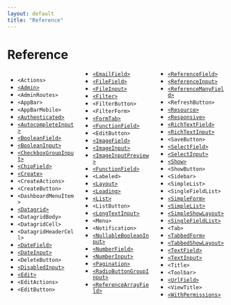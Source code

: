 ```yaml
---
layout: default
title: "Reference"
---
```


# Reference

<div style="column-count:3" markdown="1">

* `<Actions>`
* [`<Admin>`](./Admin.md)
* `<AdminRoutes>`
* `<AppBar>`
* `<AppBarMobile>`
* [`<Authenticated>`](./Authentication.md#restricting-access-to-a-custom-page)
* [`<AutocompleteInput>`](./Inputs.md#autocompleteinput)
* [`<BooleanField>`](./Fields.md#booleanfield)
* [`<BooleanInput>`](./Inputs.md#booleaninput-and-nullablebooleaninput)
* [`<CheckboxGroupInput>`](./Inputs.md#checkboxgroupinput)
* [`<ChipField>`](./Fields.md#chipfield)
* [`<Create>`](./CreateEdit.md#the-create-and-edit-components)
* `<CreateActions>`
* `<CreateButton>`
* `<DashboardMenuItem>`
* [`<Datagrid>`](./List.md#the-datagrid-component)
* `<DatagridBody>`
* `<DatagridCell>`
* `<DatagridHeaderCell>`
* [`<DateField>`](./Fields.md#datefield)
* [`<DateInput>`](./Inputs.md#dateinput)
* `<DeleteButton>`
* [`<DisabledInput>`](./Inputs.md#disabledinput)
* [`<Edit>`](./CreateEdit.md#the-create-and-edit-components)
* `<EditActions>`
* `<EditButton>`
* [`<EmailField>`](./Fields.md#emailfield)
* [`<FileField>`](./Fields.md#filefield)
* [`<FileInput>`](./Inputs.md#fileinput)
* [`<Filter>`](./List.md#filters)
* `<FilterButton>`
* `<FilterForm>`
* [`<FormTab>`](./CreateEdit.md#the-tabbedform-component)
* [`<FunctionField>`](./Fields.md#functionfield)
* `<EditButton>`
* [`<ImageField>`](./Fields.md#imagefield)
* [`<ImageInput>`](./Inputs.md#imageinput)
* [`<ImageInputPreview>`](./Inputs.md#imageinput)
* [`<FunctionField>`](./Fields.md#functionfield)
* `<Labeled>`
* [`<Layout>`](./Admin.md#applayout)
* [`<Loading>`](./Theming.md#Loading)
* [`<List>`](./List.md#the-list-component)
* `<ListButton>`
* [`<LongTextInput>`](./Inputs.md#longtextinput)
* `<Menu>`
* `<Notification>`
* [`<NullableBooleanInput>`](./Inputs.md#booleaninput-and-nullablebooleaninput)
* [`<NumberField>`](./Fields.md#numberfield)
* [`<NumberInput>`](./Inputs.md#numberinput)
* [`<Pagination>`](./List.md#pagination)
* [`<RadioButtonGroupInput>`](./Inputs.md#radiobuttongroupinput)
* [`<ReferenceArrayField>`](./Fields.md#referencearrayfield)
* [`<ReferenceField>`](./Fields.md#referencefield)
* [`<ReferenceInput>`](./Inputs.md#referenceinput)
* [`<ReferenceManyField>`](./Fields.md#referencemanyfield)
* `<RefreshButton>`
* [`<Resource>`](./Resource.md#the-resource-component)
* [`<Responsive>`](./Theming.md#responsive-utility)
* [`<RichTextField>`](./Fields.md#richtextfield)
* [`<RichTextInput>`](./Inputs.md#richtextinput)
* `<SaveButton>`
* [`<SelectField>`](./Fields.md#selectfield)
* [`<SelectInput>`](./Inputs.md#selectinput)
* [`<Show>`](./Show.md#the-show-component)
* `<ShowButton>`
* `<Sidebar>`
* `<SimpleList>`
* `<SingleFieldList>`
* [`<SimpleForm>`](./CreateEdit.html#the-simpleform-component)
* [`<SimpleList>`](./List.html#the-simplelist-component)
* [`<SimpleShowLayout>`](./Show.html#the-simpleshowlayout-component)
* [`<SingleFieldList>`](./List.html#the-singlefieldlist-component)
* `<Tab>`
* [`<TabbedForm>`](./CreateEdit.md#the-tabbedform-component)
* [`<TabbedShowLayout>`](./Show.md#the-tabbedshowlayout-component)
* [`<TextField>`](./Fields.md#textfield)
* [`<TextInput>`](./Inputs.md#textinput)
* `<Title>`
* `<Toolbar>`
* [`<UrlField>`](./Fields.md#urlfield)
* `<ViewTitle>`
* [`<WithPermissions>`](./Authorization.html#withpermissions)

</div>
